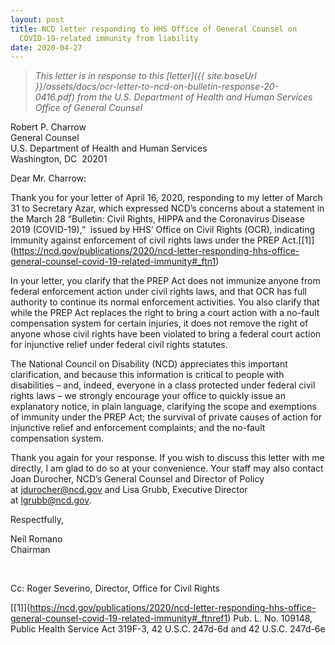 ```yaml
---
layout: post
title: NCD letter responding to HHS Office of General Counsel on
  COVID-19-related immunity from liability
date: 2020-04-27
---
```

> *This letter is in response to this [letter]({{ site.baseUrl }}/assets/docs/ocr-letter-to-ncd-on-bulletin-response-20-0416.pdf) from the U.S. Department of Health and Human Services Office of General Counsel*

Robert P. Charrow\
General Counsel\
U.S. Department of Health and Human Services\
Washington, DC  20201

Dear Mr. Charrow:

Thank you for your letter of April 16, 2020, responding to my letter of March 31 to Secretary Azar, which expressed NCD’s concerns about a statement in the March 28 “Bulletin: Civil Rights, HIPPA and the Coronavirus Disease 2019 (COVID-19),”  issued by HHS’ Office on Civil Rights (OCR), indicating immunity against enforcement of civil rights laws under the PREP Act.[\[1]](https://ncd.gov/publications/2020/ncd-letter-responding-hhs-office-general-counsel-covid-19-related-immunity#_ftn1)

In your letter, you clarify that the PREP Act does not immunize anyone from federal enforcement action under civil rights laws, and that OCR has full authority to continue its normal enforcement activities. You also clarify that while the PREP Act replaces the right to bring a court action with a no-fault compensation system for certain injuries, it does not remove the right of anyone whose civil rights have been violated to bring a federal court action for injunctive relief under federal civil rights statutes.

The National Council on Disability (NCD) appreciates this important clarification, and because this information is critical to people with disabilities – and, indeed, everyone in a class protected under federal civil rights laws – we strongly encourage your office to quickly issue an explanatory notice, in plain language, clarifying the scope and exemptions of immunity under the PREP Act; the survival of private causes of action for injunctive relief and enforcement complaints; and the no-fault compensation system.

Thank you again for your response. If you wish to discuss this letter with me directly, I am glad to do so at your convenience. Your staff may also contact Joan Durocher, NCD’s General Counsel and Director of Policy at [jdurocher@ncd.gov](mailto:jdurocher@ncd.gov) and Lisa Grubb, Executive Director at [lgrubb@ncd.gov](mailto:lgrubb@ncd.gov).

Respectfully,

Neil Romano\
Chairman

 

Cc: Roger Severino, Director, Office for Civil Rights



[\[1]](https://ncd.gov/publications/2020/ncd-letter-responding-hhs-office-general-counsel-covid-19-related-immunity#_ftnref1) Pub. L. No. 109148, Public Health Service Act 319F-3, 42 U.S.C. 247d-6d and 42 U.S.C. 247d-6e
